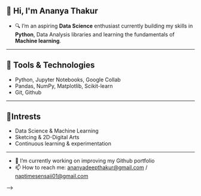 ## 👋 Hi, I'm Ananya Thakur

- 🔍 I’m an aspiring **Data Science** enthusiast currently building my skills in **Python**, Data Analysis libraries and learning the fundamentals of **Machine learning**.
------
## 💼 Tools & Technologies
- Python, Jupyter Notebooks, Google Collab
- Pandas, NumPy, Matplotlib, Scikit-learn
- Git, Github
------
## 📌Intrests
- Data Science & Machine Learning
- Sketcing & 2D-Digital Arts
- Continuous learning & experimentation
------

- 🔭 I’m currently working on improving my Github portfolio
- 📫 How to reach me: ananyadeepthakur@gmail.com / naptimesensaii01@gmail.com

-->
